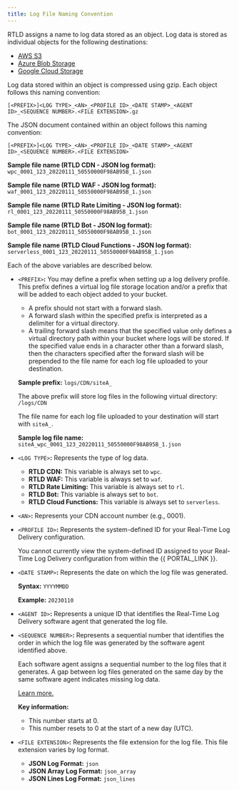 ```yaml
---
title: Log File Naming Convention
---
```


RTLD assigns a name to log data stored as an object. Log data is stored as individual objects for the following destinations:

-   [AWS S3](/applications/logs/rtld/aws_s3_log_delivery)
-   [Azure Blob Storage](/applications/logs/rtld/azure_blob_storage_log_delivery)
-   [Google Cloud Storage](/applications/logs/rtld/google_cloud_storage_log_delivery)

Log data stored within an object is compressed using gzip. Each object follows this naming convention:

`[<PREFIX>]<LOG TYPE>_<AN>_<PROFILE ID>_<DATE STAMP>_<AGENT ID>_<SEQUENCE NUMBER>.<FILE EXTENSION>.gz`

The JSON document contained within an object follows this naming convention:

`[<PREFIX>]<LOG TYPE>_<AN>_<PROFILE ID>_<DATE STAMP>_<AGENT ID>_<SEQUENCE NUMBER>.<FILE EXTENSION>`

**Sample file name (RTLD CDN - JSON log format):** `wpc_0001_123_20220111_50550000F98AB95B_1.json`

**Sample file name (RTLD WAF - JSON log format):** `waf_0001_123_20220111_50550000F98AB95B_1.json`

**Sample file name (RTLD Rate Limiting - JSON log format):** `rl_0001_123_20220111_50550000F98AB95B_1.json`

**Sample file name (RTLD Bot - JSON log format):** `bot_0001_123_20220111_50550000F98AB95B_1.json`

**Sample file name (RTLD Cloud Functions - JSON log format):** `serverless_0001_123_20220111_50550000F98AB95B_1.json`

Each of the above variables are described below.

-   `<PREFIX>`**:** You may define a prefix when setting up a log delivery profile. This prefix defines a virtual log file storage location and/or a prefix that will be added to each object added to your bucket.

    -   A prefix should not start with a forward slash.
    -   A forward slash within the specified prefix is interpreted as a delimiter for a virtual directory.
    -   A trailing forward slash means that the specified value only defines a virtual directory path within your bucket where logs will be stored. If the specified value ends in a character other than a forward slash, then the characters specified after the forward slash will be prepended to the file name for each log file uploaded to your destination.

    **Sample prefix:** `logs/CDN/siteA_`

    The above prefix will store log files in the following virtual directory: `/logs/CDN`

    The file name for each log file uploaded to your destination will start with `siteA_`.

    **Sample log file name:** `siteA_wpc_0001_123_20220111_50550000F98AB95B_1.json`

-   `<LOG TYPE>`**:** Represents the type of log data.

    -   **RTLD CDN:** This variable is always set to `wpc`.
    -   **RTLD WAF:** This variable is always set to `waf`.
    -   **RTLD Rate Limiting:** This variable is always set to `rl`.
    -   **RTLD Bot:** This variable is always set to `bot`.
    -   **RTLD Cloud Functions:** This variable is always set to `serverless`.

-   `<AN>`**:** Represents your CDN account number (e.g., 0001).
-   `<PROFILE ID>`**:** Represents the system-defined ID for your Real-Time Log Delivery configuration.

    <Callout type="info">

      You cannot currently view the system-defined ID assigned to your Real-Time Log Delivery configuration from within the {{ PORTAL_LINK }}.

    </Callout>

-   `<DATE STAMP>`**:** Represents the date on which the log file was generated.

    **Syntax:** `YYYYMMDD`

    **Example:** `20230110`

-   `<AGENT ID>`**:** Represents a unique ID that identifies the Real-Time Log Delivery software agent that generated the log file.
-   `<SEQUENCE NUMBER>`**:** Represents a sequential number that identifies the order in which the log file was generated by the software agent identified above.

    Each software agent assigns a sequential number to the log files that it generates. A gap between log files generated on the same day by the same software agent indicates missing log data.

    [Learn more.](/applications/logs/rtld/log_data_verification)

    **Key information:**

    -   This number starts at 0.
    -   This number resets to 0 at the start of a new day (UTC).

-   `<FILE EXTENSION>`**:** Represents the file extension for the log file. This file extension varies by log format.

    -   **JSON Log Format:** `json`
    -   **JSON Array Log Format:** `json_array`
    -   **JSON Lines Log Format:** `json_lines`
